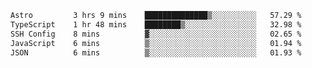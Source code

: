 <!--START_SECTION:waka-->

```txt
Astro         3 hrs 9 mins    ██████████████▒░░░░░░░░░░   57.29 %
TypeScript    1 hr 48 mins    ████████▒░░░░░░░░░░░░░░░░   32.98 %
SSH Config    8 mins          ▓░░░░░░░░░░░░░░░░░░░░░░░░   02.65 %
JavaScript    6 mins          ▒░░░░░░░░░░░░░░░░░░░░░░░░   01.94 %
JSON          6 mins          ▒░░░░░░░░░░░░░░░░░░░░░░░░   01.93 %
```

<!--END_SECTION:waka-->
